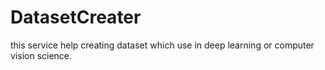 # DatasetCreater
this service help creating dataset which use in deep learning or computer vision science.
